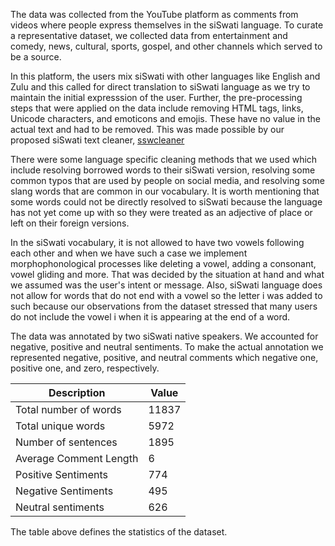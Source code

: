 The data was collected from the YouTube platform as comments from videos where people express themselves in the siSwati language. To curate a representative dataset, we collected data from entertainment and comedy, news, cultural, sports, gospel, and other channels which served to be a source. 

In this platform, the users mix siSwati with other languages like English and Zulu and this called for direct translation to siSwati language as we try to maintain the initial expresssion of the user. Further, the pre-processing steps that were applied on the data include removing HTML tags, links, Unicode characters, and emoticons and emojis. These have no value in the actual text and had to be removed. This was made possible by our proposed siSwati text cleaner, <a href='https://github.com/BrianMsane/sswcleaner'>sswcleaner</a>

There were some language specific cleaning methods that we used which include resolving borrowed words to their siSwati version, resolving some common typos that are used by people on social media, and resolving some slang words that are common in our vocabulary. It is worth mentioning that some words could not be directly resolved to siSwati because the language has not yet come up with so they were treated as an adjective of place or left on their foreign versions.

In the siSwati vocabulary, it is not allowed to have two vowels following each other and when we have such a case we implement morphophonological processes like deleting a vowel, adding a consonant, vowel gliding and more. That was decided by the situation at hand and what we assumed was the user's intent or message. Also, siSwati language does not allow for words that do not end with a vowel so the letter i was added to such because our observations from the dataset stressed that many users do not include the vowel i when it is appearing at the end of a word.

The data was annotated by two siSwati native speakers. We accounted for negative, positive and neutral sentiments. To make the actual annotation we represented negative, positive, and neutral comments which negative one, positive one, and zero, respectively.


| Description              | Value |
|--------------------------|-------|
| Total number of words    | 11837 |
| Total unique words       | 5972  |
| Number of sentences      | 1895  |
| Average Comment Length   | 6     |
| Positive Sentiments      | 774   |
| Negative Sentiments      | 495   |
| Neutral sentiments       | 626   |


The table above defines the statistics of the dataset.
